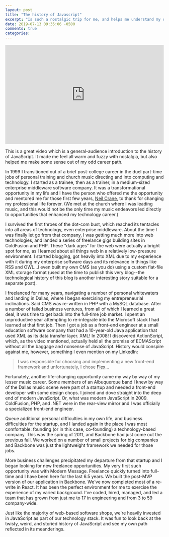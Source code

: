 ```yaml
---
layout: post
title: "The history of Javascript"
excerpt: "Is such a nostalgic trip for me, and helps me understand my own career path"
date: 2019-07-13 09:35:06 -0500
comments: true
categories:
---
```


<iframe width="100%" height="315" src="https://www.youtube.com/embed/Sh6lK57Cuk4" frameborder="0" allow="accelerometer; autoplay; encrypted-media; gyroscope; picture-in-picture" allowfullscreen></iframe>

This is a great video which is a general-audience introduction to the history of JavaScript. It made me feel all warm and fuzzy with nostalgia, but also helped me make some sense out of my odd career path.

In 1999 I transitioned out of a brief post-college career in the duel part-time jobs of personal training and church music directing and into computing and technology. I started as a trainee, then as a trainer, in a medium-sized enterprise middleware software company. It was a transformational opportunity in my life and I have the person who offered me the opportunity and mentored me for those first few years, [Neil Crane](https://www.linkedin.com/in/iamneilcrane/), to thank for changing my professional life forever. (We met at the church where I was leading music, and this would not be the only time my music endeavors led directly to opportunities that enhanced my technology career.)

I survived the first throes of the dot-com bust, which reached its tentacles into all areas of technology, even enterprise middleware. About the time I was finally let go from that company, I was getting much more into web technologies, and landed a series of freelance gigs building sites in ColdFusion and PHP. These "dark ages" for the web were actually a bright spot for me, as I learned about all things web in a relatively low-pressure environment. I started blogging, got heavily into XML due to my experience with it during my enterprise software days and its relevance in things like RSS and OWL...I even built my own CMS (as you do) using a custom flat-file XML storage format (used at the time to publish this very blog--the technological history of this blog is another interesting story suitable for a separate post).

I freelanced for many years, navigating a number of personal whitewaters and landing in Dallas, where I began exercising my entrepreneurial inclinations. Said CMS was re-written in PHP with a MySQL database. After a number of failed business ventures, from all of which I learned a great deal, it was time to get back into the full-time job market. I spent an unproductive year attempting to re-integrate into the Microsoft stack I had learned at that first job. Then I got a job as a front-end engineer at a small education software company that had a 10-year-old Java application that used XML as its data transfer layer. XML! In 2008! I discovered ActionScript, which, as the video mentioned, actually held all the promise of ECMAScript without all the baggage and nonsense of JavaScript. History would conspire against me, however, something I even mention on my LinkedIn:

> I was responsible for choosing and implementing a new front-end framework and unfortunately, I chose [Flex](https://en.wikipedia.org/wiki/Apache_Flex)...

Fortunately, another life-changing opportunity came my way by way of my lesser music career. Some members of an Albuquerque band I knew by way of the Dallas music scene were part of a startup and needed a front-end developer with some design chops. I joined and dove straight into the deep end of modern JavaScript. Or, what was modern JavaScript in 2009. ColdFusion, PHP, and .NET were in the rear-view mirror and I was officially a specialized front-end engineer.

Queue additional personal difficulties in my own life, and business difficulties for the startup, and I landed again in the place I was most comfortable: founding (or in this case, co-founding) a technology-based company. This was the spring of 2011, and Backbone had just come out the previous fall. We worked on a number of small projects for big companies and Backbone was just the lightweight framework we needed for those jobs.

More business challenges precipitated my departure from that startup and I began looking for new freelance opportunities. My very first such opportunity was with Modern Message. Freelance quickly turned into full-time and I have been here for the last 6.5 years. We built the post-MVP version of our application in Backbone. We've now completed most of a re-write in React. It has been the perfect environment for me to exercise the experience of my varied background. I've coded, hired, managed, and led a team that has grown from just me to 17 in engineering and from 3 to 59 company-wide.

Just like the majority of web-based software shops, we're heavily invested in JavaScript as part of our technology stack. It was fun to look back at the twisty, weird, and storied history of JavaScript and see my own path reflected in its meanderings.
